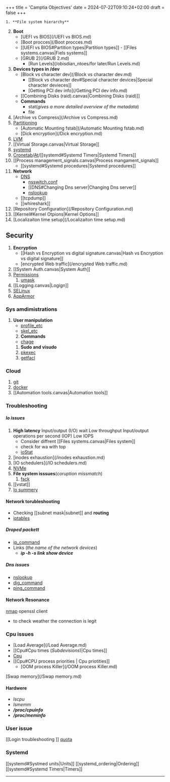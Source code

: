 +++
title = 'Camptia Objectives'
date = 2024-07-22T09:10:24+02:00
draft = false
+++

    1. **File system hierarchy** 
2. **Boot**
	- [UEFI vs BIOS](/UEFI vs BIOS.md) 
	- [Boot procces](/Boot procces.md)
	- [[UEFI vs BIOS#Partition types|Partition types]]
			- [[Files systems.canvas|Fiels systems]]
	- [GRUB 2](/GRUB 2.md)
		- [Run Levels](/obisdian_ntoes/for later/Run Levels.md)
3. **Devices types in /dev**
	- [Block vs character dev](/Block vs character dev.md)
		- [[Block vs character dev#Special character devices|Special character devieces]]
		- [Getting PCI dev info](/Getting PCI dev info.md)
	- [[Combining Disks (raid).canvas|Combining Disks (raid)]]
	 - **Commands** 
		 - stat(*gives a more detailed overview of the metadata*)
		 - file
4. [Archive vs Compress](/Archive vs Compress.md)
5. [Partitioning](/Partitioning.md)
	- [Automatic Mounting fstab](/Automatic Mounting fstab.md) 
	- [Dick encryption](/Dick encryption.md)
1. [LVM](/LVM.md)
2. [[Virtual Storage.canvas|Virtual Storage]]
3. [systemd](/systemd.md)
4. [Cronetab](/obisdian_ntoes/scriptss/Cronetab.md)/[At](/obisdian_ntoes/scriptss/At.md)/[[systemd#Systemd Timers|Systemd Timers]]
5. [[Process management_signals.canvas|Process mangament_signals]]
	- [[systemd#Systemd procedures|Systemd procedures]]
6. **Network**
	- [DNS](/Network/Phisicall/DNS.md) 
		- [nsswitch.conf](/nsswitch.conf.md)
		- [[DNS#Changing Dns server|Changing Dns server]]
		- [nslookup](/obisdian_ntoes/notes_obsidian/Linux/nslookup.md) 
	- [[tcpdump]]
	- [[whireshark]]
7. [Repository Configuration](/Repository Configuration.md)
8. [[Kernel#Kernel Otpions|Kernel Options]]
9. [Localizaiton time setup](/Localizaiton time setup.md)
## Security
1. **Encryption**
	-  [[Hash vs Encryption vs digital signature.canvas|Hash vs Encryption vs digital signature]]
	- [encrypted Web traffic](/encrypted Web traffic.md)
2. [[System Auth.canvas|System Auth]]
3. [Permissions](/obisdian_ntoes/notes_obsidian/Linux/Permissions.md)
	1. [umask](/obisdian_ntoes/notes_obsidian/Linux/umask.md)
4. [[Logging.canvas|Logign]]
5. [SELinux](/SELinux.md)
6. [AppArmor](/AppArmor.md)
### Sys amdimistrations
1. **User manipulation**
	 - [profile_etc](/profile_etc.md)
	 - [skel_etc](/etc/skel_etc.md)
	 2. **Commands**
	 - [chage](/chage.md) 
	1. **Sudo and visudo**
	2. [pkexec](/pkexec.md)
	3. [getfacl](/getfacl.md)
### Cloud 
1. [git](/git.md)
2. [docker](/obisdian_ntoes/notes_obsidian/Linux/Docker/docker.md)
3. [[Automation tools.canvas|Automation tools]]
### Troubleshooting
 ##### Io issues
	 
1. **High latency**
	 Input/output (I/O) wait
	 Low throughput
	 Input/output operations per second (IOP)
	 Low IOPS 
	- Consider  diffrent [[Files systems.canvas|Files system]]
	- check for wa with top
	- [ioStat](/ioStat.md)
2. [inodes exhaustion](/inodes exhaustion.md) 
3. [IO schedulers](/IO schedulers.md)
4. [NVMe](/NVMe.md)
5. **File system isssues**(*coruption  missmatch*)
	1. [fsck](/obisdian_ntoes/notes_obsidian/Linux/fsck.md)
6. [[vstat]]
7. [Io summery](https://www.site24x7.com/learn/linux/disk-io-troubleshooting.html)
#### Network torubleshooting
- Checking [[subnet mask|subnet]] and **routing**
- [iptables](/iptables.md) 
##### Droped packett
- [ip_command](/ip_command.md)
- Links (*the name of the network devices*)
	- ***ip -h -s link show device***

##### Dns issues
- [nslookup](/obisdian_ntoes/notes_obsidian/Linux/nslookup.md)
- [dig_command](/dig_command.md)
- [ping_command](/ping_command.md)
####  Network Resonance
[nmap](/obisdian_ntoes/notes_obsidian/Linux/nmap.md)
 openssl client 
- to check weather the connection is legit

### Cpu issues 

- [Load Average](/Load Average.md)
- [[Cpu#Cpu times (*Subdevisions*)|Cpu times]]
- [Cpu](/obisdian_ntoes/notes_obsidian/Linux/Kernel/Cpu.md)
- [[Cpu#CPU process priorities | Cpu priotities]]
	- [OOM process Killer](/OOM process Killer.md)

[Swap memory](/Swap memory.md)

#### Hardwere
- *lscpu*
- *lsmemm*
- ***/proc/cpuinfo***
- ***/proc/meminfo***

### User issue 
[[Login troubleshooting ]]
[quota](/quota.md)

### Systemd
[[systemd#Systmed units|Units]]
[[systemd_ordering|Ordering]]
[[systemd#Systemd Timers|Timers]]





--- 